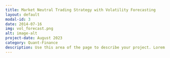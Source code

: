 ```yaml
---
title: Market Neutral Trading Strategy with Volatility Forecasting
layout: default
modal-id: 3
date: 2014-07-16
img: vol_forecast.png
alt: image-alt
project-date: August 2023
category: Quant-Finance
description: Use this area of the page to describe your project. Lorem ipsum dolor sit amet, consectetur adipisicing elit. Mollitia neque assumenda ipsam nihil, molestias magnam, recusandae quos quis inventore quisquam velit asperiores, vitae? Reprehenderit soluta, eos quod consequuntur itaque. Nam.
---
```

